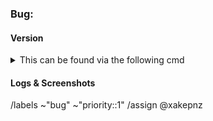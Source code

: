 ### Bug:
<!-- Thanks for taking the time to fill out this bug report!
     Please explain in detail what the bug is: -->


#### Version
<!-- What version of enterpriseattack are you running? -->


<details><summary>This can be found via the following cmd</summary>

```sh
python3 -c "import enterpriseattack; print(enterpriseattack.__version__)"
```

</details>

#### Logs & Screenshots
<!-- Attach any relevant logs or screenshots -->


<!-- GitLab Commands -->
/labels ~"bug" ~"priority::1"
/assign @xakepnz
